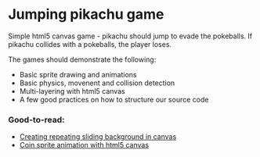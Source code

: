 # Jumping pikachu game

Simple html5 canvas game - pikachu should jump to evade the pokeballs. If pikachu collides with a pokeballs, the player loses.

The games should demonstrate the following:
- Basic sprite drawing and animations
- Basic physics, movenent and collision detection
- Multi-layering with html5 canvas
- A few good practices on how to structure our source code

### Good-to-read:
- [Creating repeating sliding background in canvas](http://codetheory.in/moving-scrolling-sliding-background-in-html5-canvas/)
- [Coin sprite animation with html5 canvas](http://www.williammalone.com/articles/create-html5-canvas-javascript-sprite-animation/)